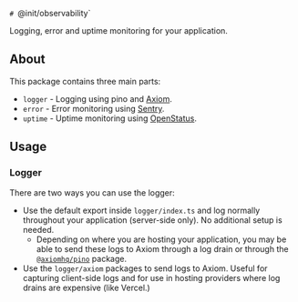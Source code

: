`# `@init/observability`

Logging, error and uptime monitoring for your application.

## About

This package contains three main parts:

- `logger` - Logging using pino and [Axiom](https://axiom.co).
- `error` - Error monitoring using [Sentry](https://sentry.io).
- `uptime` - Uptime monitoring using [OpenStatus](https://openstatus.dev).

## Usage

### Logger

There are two ways you can use the logger:

- Use the default export inside `logger/index.ts` and log normally throughout
  your application (server-side only). No additional setup is needed.
  - Depending on where you are hosting your application, you may be able to send
    these logs to Axiom through a log drain or through the [`@axiomhq/pino`](https://axiom.co/docs/guides/pino) package.
- Use the `logger/axiom` packages to send logs to Axiom. Useful for capturing
  client-side logs and for use in hosting providers where log drains are expensive (like
  Vercel.)

